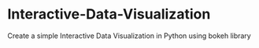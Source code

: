 # Interactive-Data-Visualization
Create a simple Interactive Data Visualization in Python using bokeh library
